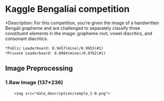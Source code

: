 # Kaggle Bengaliai competition

*Description:  For this competition, you’re given the image of a handwritten Bengali grapheme and are
challenged to separately classify three constituent elements in the image: grapheme root, vowel diacritics, and consonant diacritics.

    *Public Leaderboard: 0.9457(mine)/0.9955(#1)
    *Private Leaderboard: 0.8984(mine)/0.9762(#1)

## Image Preprocessing
### 1.Raw Image (137*236)
        <img src="data_description/sample_1-0.png">
